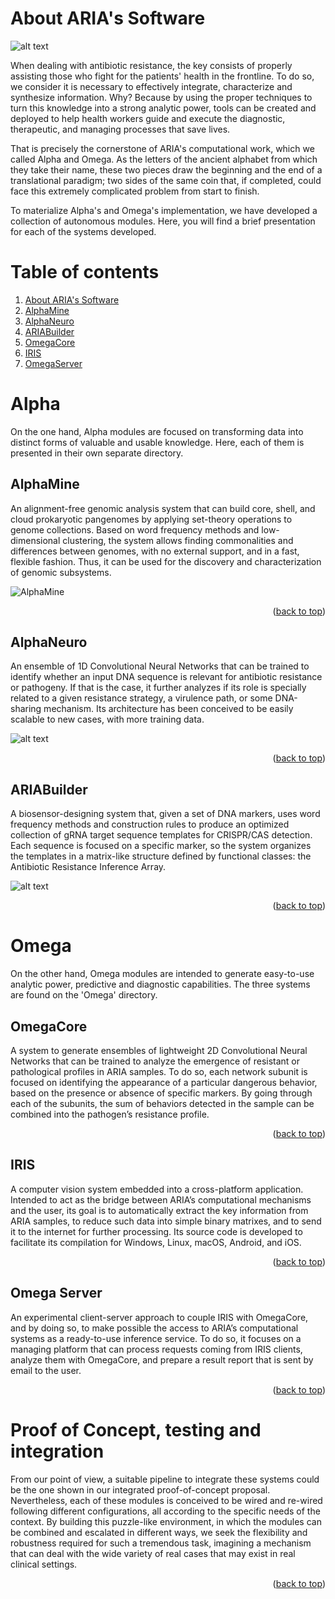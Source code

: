 <div id="top"></div>



# About ARIA's Software

![alt text](https://2021.igem.org/wiki/images/f/f8/T--UPF_Barcelona--all_software.jpg)
 
When dealing with antibiotic resistance, the key consists of properly assisting those who fight for the patients' health in the frontline. To do so, we consider it is necessary to effectively integrate, characterize and synthesize information. Why? Because by using the proper techniques to turn this knowledge into a strong analytic power, tools can be created and deployed to help health workers guide and execute the diagnostic, therapeutic, and managing processes that save lives.

That is precisely the cornerstone of ARIA's computational work, which we called Alpha and Omega. As the letters of the ancient alphabet from which they take their name, these two pieces draw the beginning and the end of a translational paradigm; two sides of the same coin that, if completed, could face this extremely complicated problem from start to finish.

To materialize Alpha's and Omega's implementation, we have developed a collection of autonomous modules. Here, you will find a brief presentation for each of the systems developed.






# Table of contents
  <ol>
    <li>
      <a href="#about-the-project"> About ARIA's Software</a>
    <li><a href="#AlphaMine">AlphaMine</a></li>
    <li><a href="#AlphaNeuro">AlphaNeuro</a></li>
    <li><a href="#ARIABuiler">ARIABuilder</a></li>
    <li><a href="#OmegaCore">OmegaCore</a></li>
    <li><a href="#IRIS">IRIS</a></li>
    <li><a href="#OmegaServer">OmegaServer</a></li>
  </ol>

 
 
# Alpha
 
On the one hand, Alpha modules are focused on transforming data into distinct forms of valuable and usable knowledge. Here, each of them is presented in their own separate directory.

   
## AlphaMine
An alignment-free genomic analysis system that can build core, shell, and cloud prokaryotic pangenomes by applying set-theory operations to genome collections. Based on word frequency methods and low-dimensional clustering, the system allows finding commonalities and differences between genomes, with no external support, and in a fast, flexible fashion. Thus, it can be used for the discovery and characterization of genomic subsystems.

![AlphaMine](animation.gif)

<p align="right">(<a href="#top">back to top</a>)</p>

## AlphaNeuro
An ensemble of 1D Convolutional Neural Networks that can be trained to identify whether an input DNA sequence is relevant for antibiotic resistance or pathogeny. If that is the case, it further analyzes if its role is specially related to a given resistance strategy, a virulence path, or some DNA-sharing mechanism. Its architecture has been conceived to be easily scalable to new cases, with more training data.


![alt text](https://2021.igem.org/wiki/images/3/33/T--UPF_Barcelona--alphaneuro.GIF)

<p align="right">(<a href="#top">back to top</a>)</p>

## ARIABuilder
A biosensor-designing system that, given a set of DNA markers, uses word frequency methods and construction rules to produce an optimized collection of gRNA target sequence templates for CRISPR/CAS detection. Each sequence is focused on a specific marker, so the system organizes the templates in a matrix-like structure defined by functional classes: the Antibiotic Resistance Inference Array.

![alt text](https://2021.igem.org/wiki/images/3/3c/T--UPF_Barcelona--ariabuilder_anim.GIF)
 
<p align="right">(<a href="#top">back to top</a>)</p>
 
# Omega
On the other hand, Omega modules are intended to generate easy-to-use analytic power, predictive and diagnostic capabilities. The three systems are found on the 'Omega' directory.


## OmegaCore
A system to generate ensembles of lightweight 2D Convolutional Neural Networks that can be trained to analyze the emergence of resistant or pathological profiles in ARIA samples. To do so, each network subunit is focused on identifying the appearance of a particular dangerous behavior, based on the presence or absence of specific markers. By going through each of the subunits, the sum of behaviors detected in the sample can be combined into the pathogen’s resistance profile.

<p align="right">(<a href="#top">back to top</a>)</p>

## IRIS
A computer vision system embedded into a cross-platform application. Intended to act as the bridge between ARIA’s computational mechanisms and the user, its goal is to automatically extract the key information from ARIA samples, to reduce such data into simple binary matrixes, and to send it to the internet for further processing. Its source code is developed to facilitate its compilation for Windows, Linux, macOS, Android, and iOS.

<p align="right">(<a href="#top">back to top</a>)</p>

## Omega Server
An experimental client-server approach to couple IRIS with OmegaCore, and by doing so, to make possible the access to ARIA’s computational systems as a ready-to-use inference service. To do so, it focuses on a managing platform that can process requests coming from IRIS clients, analyze them with OmegaCore, and prepare a result report that is sent by email to the user.

<p align="right">(<a href="#top">back to top</a>)</p>
 
 
# Proof of Concept, testing and integration
 
From our point of view, a suitable pipeline to integrate these systems could be the one shown in our integrated proof-of-concept proposal. Nevertheless, each of these modules is conceived to be wired and re-wired following different configurations, all according to the specific needs of the context. By building this puzzle-like environment, in which the modules can be combined and escalated in different ways, we seek the flexibility and robustness required for such a tremendous task, imagining a mechanism that can deal with the wide variety of real cases that may exist in real clinical settings.

<p align="right">(<a href="#top">back to top</a>)</p>



